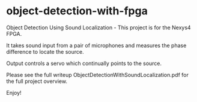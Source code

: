 # object-detection-with-fpga
Object Detection Using Sound Localization - This project is for the Nexys4 FPGA. 

It takes sound input from a pair of microphones and measures the phase difference to locate the source. 

Output controls a servo which continually points to the source.

Please see the full writeup ObjectDetectionWithSoundLocalization.pdf for the full project overview.

Enjoy!
